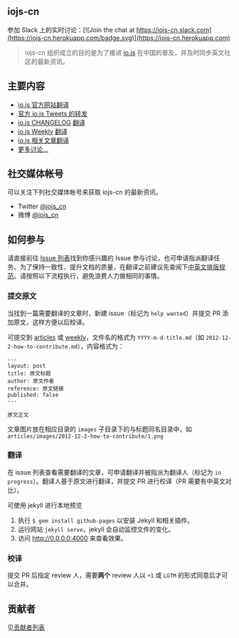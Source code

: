 iojs-cn
----------

参加 Slack 上的实时讨论：[![Join the chat at https://iojs-cn.slack.com](https://iojs-cn.herokuapp.com/badge.svg)](https://iojs-cn.herokuapp.com)

> iojs-cn 组织成立的目的是为了推进 [io.js](https://iojs.org/) 在中国的普及，并及时同步英文社区的最新资讯。

## 主要内容

- [io.js 官方网站翻译](https://github.com/iojs/website/tree/master/content/cn)
- [官方 io.js Tweets 的转发](https://twitter.com/official_iojs)
- [io.js CHANGELOG](https://github.com/iojs/io.js/blob/v1.x/CHANGELOG.md) [翻译](https://github.com/iojs/iojs-cn/blob/gh-pages/CHANGELOG.md)
- [io.js Weekly](https://medium.com/@iojs) [翻译](https://github.com/iojs/iojs-cn/tree/gh-pages/articles)
- [io.js 相关文章翻译](https://github.com/iojs/iojs-cn/tree/gh-pages/articles)
- [更多讨论...](https://github.com/iojs/iojs-cn/issues)

## 社交媒体帐号

可以关注下列社交媒体帐号来获取 iojs-cn 的最新资讯。

- Twitter [@iojs_cn](https://twitter.com/iojs_cn)
- 微博 [@iojs_cn](http://weibo.com/iojscn)

## 如何参与

请直接前往 [Issue 列表](https://github.com/iojs/iojs-cn/issues)找到你感兴趣的 Issue 参与讨论，也可申请指派翻译任务。为了保持一致性，提升文档的质量，在翻译之前建议先查阅下[中英文排版规范](https://github.com/sparanoid/chinese-copywriting-guidelines)。请按照以下流程执行，避免浪费人力做相同的事情。

### 提交原文

当找到一篇需要翻译的文章时，新建 issue（标记为 `help wanted`）并提交 PR 添加原文，这样方便以后校译。

可提交到 [articles](https://github.com/iojs/iojs-cn/tree/gh-pages/articles/_posts) 或 [weekly](https://github.com/iojs/iojs-cn/tree/gh-pages/weekly/_posts)，文件名的格式为 `YYYY-m-d-title.md`（如 `2012-12-2-how-to-contribute.md`），内容格式为：

```
---
layout: post
title: 原文标题
author: 原文作者
reference: 原文链接
published: false
---

原文正文
```

文章图片放在相应目录的 `images` 子目录下的与标题同名目录中，如 `articles/images/2012-12-2-how-to-contribute/1.png`

### 翻译

在 issue 列表查看需要翻译的文章，可申请翻译并被指派为翻译人（标记为 `in progress`）。翻译人基于原文进行翻译，并提交 PR 进行校译（PR 需要有中英文对比）。

可使用 jekyll 进行本地预览

1. 执行 `$ gem install github-pages` 以安装 Jekyll 和相关插件。
2. 运行网站 `jekyll serve`，jekyll 会自动监控文件的变化。
3. 访问 http://0.0.0.0:4000 来查看效果。

### 校译

提交 PR 后指定 review 人，需要**两个** review 人以 `+1` 或 `LGTM` 的形式同意后才可以合并。

## 贡献者

见[贡献者列表](https://github.com/iojs/iojs-cn/graphs/contributors)
